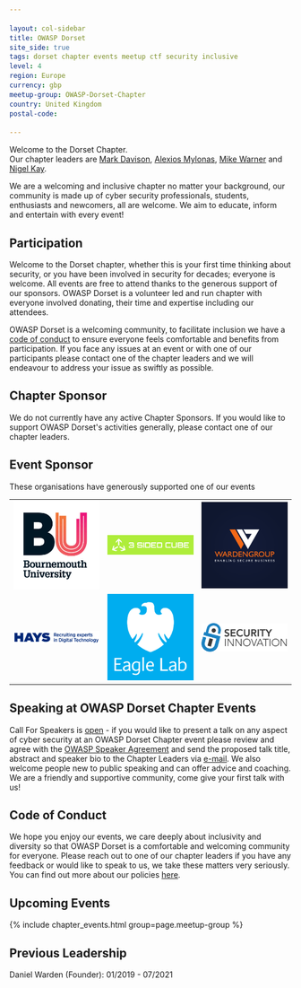 ```yaml
---

layout: col-sidebar
title: OWASP Dorset
site_side: true
tags: dorset chapter events meetup ctf security inclusive
level: 4
region: Europe
currency: gbp
meetup-group: OWASP-Dorset-Chapter
country: United Kingdom
postal-code: 

---
```

Welcome to the Dorset Chapter.  
Our chapter leaders are [Mark Davison](mailto:mark.davison@owasp.org), [Alexios Mylonas](mailto:alexios.mylonas@owasp.org), [Mike Warner](mailto:michael.warner@owasp.org) and [Nigel Kay](mailto:nigel.kay@owasp.org).  


We are a welcoming and inclusive chapter no matter your background, our community is made up of cyber security professionals, students, enthusiasts and newcomers, all are welcome. We aim to educate, inform and entertain with every event!

## Participation
Welcome to the Dorset chapter, whether this is your first time thinking about security, or you have been involved in security for decades; everyone is welcome. All events are free to attend thanks to the generous support of our sponsors. OWASP Dorset is a volunteer led and run chapter with everyone involved donating, their time and expertise including our attendees. 

OWASP Dorset is a welcoming community, to facilitate inclusion we have a [code of conduct](https://owasp.org/www-policy/) to ensure everyone feels comfortable and benefits from participation. If you face any issues at an event or with one of our participants please contact one of the chapter leaders and we will endeavour to address your issue as swiftly as possible. 

## Chapter Sponsor

We do not currently have any active Chapter Sponsors. If you would like to support OWASP Dorset's activities generally, please contact one of our chapter leaders.

## Event Sponsor
These organisations have generously supported one of our events

<table cellpadding="15" cellspacing="0">
<tr>
<td>

<img src="assets/images/Bournemouth_University_Logo.jpg" alt="Bournemouth University" width="200"/>

</td>
<td>


<img src="assets/images/3SIDEDCUBE_logo.jpg" alt="3-Sided-Cube" width="200"/>

</td>
<td>

<img src="assets/images/WardenGroupLtd-Logo3.png" alt="WardenGroup" width="200"/>

</td>
</tr>
<tr>
<td>
<img src="assets/images/Hays_Digital_Technology.png" alt="Hays Digital" width="200"/>

</td>
<td>
<img src="assets/images/Barclays-EL-Standard-White-Eagle-Logo-RGB.jpg" alt="Barclays" width="200"/>

</td>
<td>
<img src="assets/images/security_innovation_logo.png" alt="Security Innovation" width="200"/>

</td>
</tr>
</table>

## Speaking at OWASP Dorset Chapter Events
Call For Speakers is [open](mailto:mark.davison@owasp.org) - if you would like to present a talk on any aspect of cyber security at an OWASP Dorset Chapter event please review and agree with the [OWASP Speaker Agreement](https://owasp.org/www-policy/) and send the proposed talk title, abstract and speaker bio to the Chapter Leaders via [e-mail](mailto:mark.davison@owasp.org).
We also welcome people new to public speaking and can offer advice and coaching. We are a friendly and supportive community, come give your first talk with us!

## Code of Conduct
We hope you enjoy our events, we care deeply about inclusivity and diversity so that OWASP Dorset is a comfortable and welcoming community for everyone. Please reach out to one of our chapter leaders if you have any feedback or would like to speak to us, we take these matters very seriously. You can find out more about our policies [here](https://owasp.org/www-policy/).


## Upcoming Events

{% include chapter_events.html group=page.meetup-group %}

## Previous Leadership
Daniel Warden (Founder): 01/2019 - 07/2021
